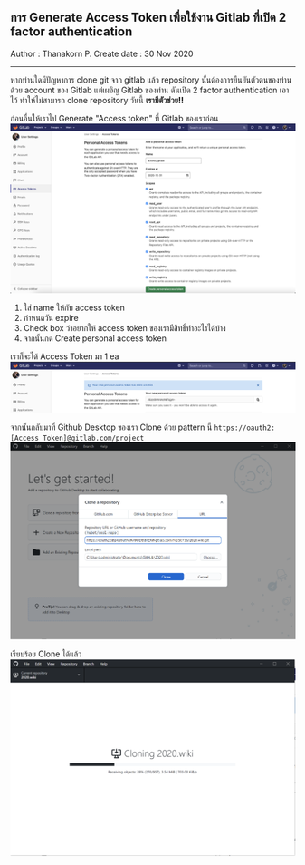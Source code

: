 ## การ Generate Access Token เพื่อใช้งาน Gitlab ที่เปิด 2 factor authentication
Author : Thanakorn P.
Create date : 30 Nov 2020
___
หากท่านใดมีปัญหาการ clone git จาก gitlab แล้ว repository นั้นต้องการยืนยันตัวตนของท่านด้วย account ของ Gitlab แต่เผอิญ Gitlab ของท่าน ดันเปิด 2 factor authentication เอาไว้ ทำให้ไม่สามารถ clone repository วันนี้ **เรามีตัวช่วย!!**

ก่อนอื่นให้เราไป Generate "Access token" ที่ Gitlab ของเราก่อน
![](img/GenToken.png)
1. ใส่ name ให้กับ access token
1. กำหนดวัน expire
1. Check box ว่าอยากให้ access token ของเรามีสิทธิ์ทำอะไรได้บ้าง
1. จากนั้นกด Create personal access token

เราก็จะได้ Access Token มา 1 ea
![](img/Token.png)

จากนั้นกลับมาที่ Github Desktop ของเรา Clone ด้วย pattern นี้
`https://oauth2:[Access Token]@gitlab.com/project`
![](img/GitHubClone.png)

เรียบร้อย Clone ได้แล้ว
![](img/Cloning.png)